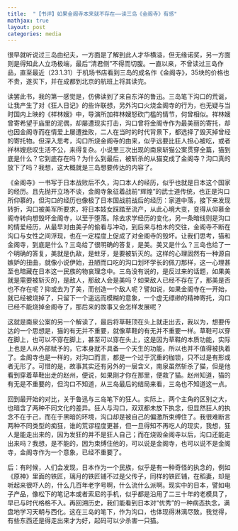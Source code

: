 ```yaml
---
title:  "【书评】如果金阁寺本来就不存在——读三岛《金阁寺》有感"
mathjax: true
layout: post
categories: media
---
```


很早就听说过三岛由纪夫，一方面是了解到此人才华横溢，但无缘诺奖，另一方面则是得知此人立场极端，最后“清君侧”不得而切腹。一直以来，不曾读过三岛作品，直至最近（23.1.31）于机场书店看到三岛的成名作《金阁寺》，35块的价格也不贵，遂买下，并在成都到北京的航班上将其读完。


读罢此书，我的第一感觉是，仿佛读到了来自东洋的鲁迅。三岛笔下沟口的荒诞，让我产生了对《狂人日记》的些许联想，另外沟口火烧金阁寺的行为，也无疑与当时国内上映的《祥林嫂》中，导演所加祥林嫂怒砍门槛的情节，何曾相似。祥林嫂曾寄希望于庙里的泥偶，却屡遭现实打击，沟口曾将金阁寺作为最美丽的寄托，却也因金阁寺而在情爱上屡遭挫败，二人在当时的时代背景下，都选择了毁灭掉曾经的寄托物。但深入思考，沟口所烧金阁寺的由来，似乎远要比狂人担心被吃，或者祥林嫂悲叹生活不公，来得复杂。小说里三次出现的南泉斩猫公案贯穿全篇，猫到底是什么？它到底存在吗？为什么到最后，被斩杀的从猫变成了金阁寺？沟口真的放下了吗？我想，这大概就是三岛想要传达的内容了。

《金阁寺》一书写于日本战败后不久，沟口本人的经历，似乎也就是日本这个国家的经历。且先抛开立场不谈，金阁寺象征着战前“辉煌”的武士道传统，也正是沟口所仰慕的，但沟口的经历也像极了日本国战前战后的经历：家道中落，接下来发现转折，沟口被美军所要求，将日本妓女踩踏至流产，从此心境大变，变得从仰慕金阁寺转向想毁坏金阁寺，以至于堕落。除去求学经历的变化，另一条暗线则是沟口的情爱经历，从最早对由美子的偷看与冲动，到后来与柏木的交往，金阁寺不断在沟口与女性之间浮现，也在一定程度上促成了对金阁寺的毁坏。让我们思考，猫和金阁寺，到底是什么？三岛给了很明确的答复，是美。美又是什么？三岛也给了一个明确的答复，美就是仇敌，是蛀牙，是要被斩灭的。这样的心理固然有一种源自嫉妒的扭曲，就像小说伊始，丑陋而口吃的沟口划坏学长的佩刀那样，这一心理甚至也暗藏在日本这一民族的物哀理念中。三岛没有说的，是反过来的话题，如果美就是需要被斩灭的，是敌人，那敌人会是美吗？如果敌人已经不存在了，那美是否也不存在呢？抑或去为了美，而创造一个敌人呢？譬如说，如果金阁寺在一开始，就已经被烧掉了，只留下一个遥远而模糊的意象，一个虚无缥缈的精神寄托，沟口已经不能烧掉金阁寺了，那后来的故事又会怎样发展呢？

这就是南泉公案的另一个解读了，最后将草鞋顶在头上就走出去，我以为，想要传达的一个思想是，猫的有无并不重要，就像草鞋的有无并不重要一样。草鞋可以穿在脚上，也可以不穿在脚上，甚至可以穿在头上，这是因为草鞋的本质功能，实际上也是人从外部赋予的，它本身就不具备一个天生的功能，所以也并不值得被执着了。金阁寺也是一样的，对沟口而言，都是一个过于沉重的枷锁，只不过是有形或者无形了。可惜的是，故事其实还有另外的一层含义，南泉虽然斩杀了猫，但是他看到穿着草鞋出走的赵州，便说，如果刚才你在那里，便救了猫。赵州知道，猫的有无是不重要的，但沟口不知道，从三岛最后的结局来看，三岛也不知道这一点。

回到最开始的对比，关于鲁迅与三岛笔下的狂人。实际上，两个主角的区别之大，也暗含了两种不同文化的差异。狂人与沟口，双双都未放下执念，但显然狂人的执念不在于己，而在于黑暗的环境，沟口却是被自己的偏激所束缚住了。我很难断言两种不同类型的痴狂，谁的荒谬程度更甚，但一旦得知不再吃人的现实，我想，狂人是能走出来的，因为发狂的并不是狂人自己；而在烧毁金阁寺以后，沟口还能走出来吗？我想，是不能的，因为束缚住他的，可以说是金阁寺，也可以说不是金阁寺，金阁寺作为一个意象，已经不重要了。


后：有时候，人们会发现，日本作为一个民族，似乎是有一种奇怪的执念的，例如《原神》里面的铁匠，璃月的铁匠铺不过是父传子，同样的铁匠铺，在稻妻，却是听起来很吓人的，什么几百年老字号啊，什么流什么派啊。现实中的日本，譬如电子产品，像松下的笔记本或者索尼的手机，似乎都是沿用了二三十年的老模具了，早已与时代格格不入。再回溯历史，我们能看到日本对“优秀”的一种病态执念，满盘地学习天朝与西化。这在三岛的笔下，作为沟口，也体现得淋漓尽致。我觉得，有些东西还是得走出来才为好，起码可以少杀害一只猫。
